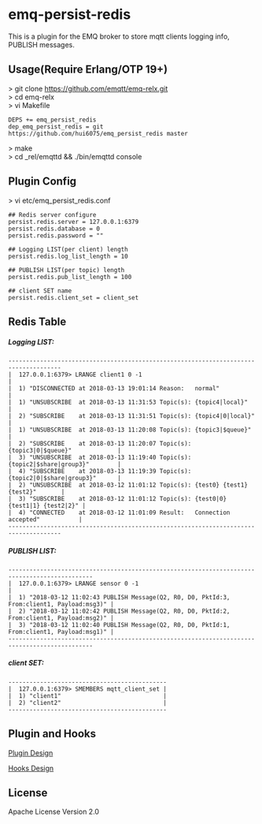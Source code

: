emq-persist-redis
===================

This is a plugin for the EMQ broker to store mqtt clients logging info, PUBLISH messages.

Usage(Require Erlang/OTP 19+)
-------------
\> git clone https://github.com/emqtt/emq-relx.git </br>
\> cd emq-relx </br>
\> vi Makefile </br>
```
DEPS += emq_persist_redis
dep_emq_persist_redis = git https://github.com/hui6075/emq_persist_redis master
```
\> make </br>
\> cd _rel/emqttd && ./bin/emqttd console </br>

Plugin Config
-------------

\> vi etc/emq_persist_redis.conf </br>
```
## Redis server configure
persist.redis.server = 127.0.0.1:6379
persist.redis.database = 0
persist.redis.password = ""

## Logging LIST(per client) length
persist.redis.log_list_length = 10

## PUBLISH LIST(per topic) length
persist.redis.pub_list_length = 100

## client SET name
persist.redis.client_set = client_set
```
Redis Table
------------
##### Logging LIST:
```
-------------------------------------------------------------------------------------
|  127.0.0.1:6379> LRANGE client1 0 -1                                              |
|  1) "DISCONNECTED at 2018-03-13 19:01:14 Reason:   normal"                        |
|  1) "UNSUBSCRIBE  at 2018-03-13 11:31:53 Topic(s): {topic4|local}"                |
|  2) "SUBSCRIBE    at 2018-03-13 11:31:51 Topic(s): {topic4|0|local}"              |
|  1) "UNSUBSCRIBE  at 2018-03-13 11:20:08 Topic(s): {topic3|$queue}"               |
|  2) "SUBSCRIBE    at 2018-03-13 11:20:07 Topic(s): {topic3|0|$queue}"             |
|  3) "UNSUBSCRIBE  at 2018-03-13 11:19:40 Topic(s): {topic2|$share|group3}"        |
|  4) "SUBSCRIBE    at 2018-03-13 11:19:39 Topic(s): {topic2|0|$share|group3}"      |
|  2) "UNSUBSCRIBE  at 2018-03-12 11:01:12 Topic(s): {test0} {test1} {test2}"       |
|  3) "SUBSCRIBE    at 2018-03-12 11:01:12 Topic(s): {test0|0} {test1|1} {test2|2}" |
|  4) "CONNECTED    at 2018-03-12 11:01:09 Result:   Connection accepted"           |
-------------------------------------------------------------------------------------
```
##### PUBLISH LIST:
```
----------------------------------------------------------------------------------------------
|  127.0.0.1:6379> LRANGE sensor 0 -1                                                        |
|  1) "2018-03-12 11:02:43 PUBLISH Message(Q2, R0, D0, PktId:3, From:client1, Payload:msg3)" |
|  2) "2018-03-12 11:02:42 PUBLISH Message(Q2, R0, D0, PktId:2, From:client1, Payload:msg2)" |
|  3) "2018-03-12 11:02:40 PUBLISH Message(Q2, R0, D0, PktId:1, From:client1, Payload:msg1)" |
----------------------------------------------------------------------------------------------
```
##### client SET:
```
---------------------------------------------
|  127.0.0.1:6379> SMEMBERS mqtt_client_set |
|  1) "client1"                             |
|  2) "client2"                             |
---------------------------------------------
```

Plugin and Hooks
-----------------

[Plugin Design](http://docs.emqtt.com/en/latest/design.html#plugin-design)

[Hooks Design](http://docs.emqtt.com/en/latest/design.html#hooks-design)

License
-------

Apache License Version 2.0
